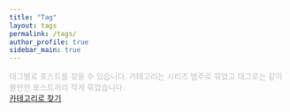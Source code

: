 ```yaml
---
title: "Tag"
layout: tags
permalink: /tags/
author_profile: true
sidebar_main: true
---
```

<span style="color:silver">태그별로 포스트를 찾을 수 있습니다.
카테고리는 시리즈 범주로 묶었고 태그로는 같이 볼만한 포스트끼리 작게 묶었습니다.</span>  
[카테고리로 찾기](/categories/)
<br>